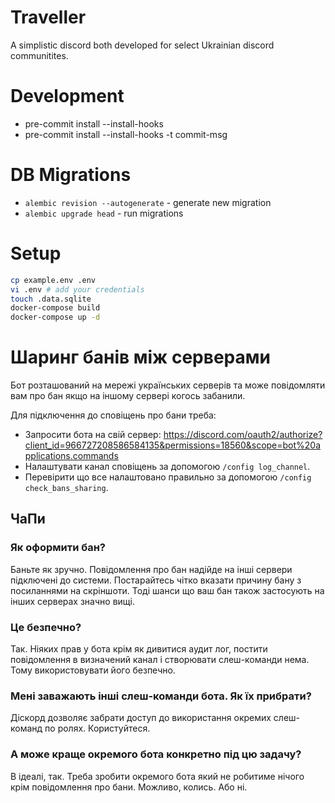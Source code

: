 # Traveller

A simplistic discord both developed for select Ukrainian discord communitites.

# Development

- pre-commit install --install-hooks
- pre-commit install --install-hooks -t commit-msg

# DB Migrations

- `alembic revision --autogenerate` - generate new migration
- `alembic upgrade head` - run migrations

# Setup

```sh
cp example.env .env
vi .env # add your credentials
touch .data.sqlite
docker-compose build
docker-compose up -d
```

# Шаринг банів між серверами

Бот розташований на мережі українських серверів та може повідомляти вам про бан якщо на іншому сервері когось забанили.

Для підключення до сповіщень про бани треба:

- Запросити бота на свій сервер: https://discord.com/oauth2/authorize?client_id=966727208586584135&permissions=18560&scope=bot%20applications.commands
- Налаштувати канал сповіщень за допомогою `/config log_channel`.
- Перевірити що все налаштовано правильно за допомогою `/config check_bans_sharing`.

## ЧаПи

### Як оформити бан?

Баньте як зручно. Повідомлення про бан надійде на інші сервери підключені до системи. Постарайтесь чітко вказати причину бану з посиланнями на скріншоти. Тоді шанси що ваш бан також застосують на інших серверах значно вищі.

### Це безпечно?

Так. Ніяких прав у бота крім як дивитися аудит лог, постити повідомлення в визначений канал і створювати слеш-команди нема. Тому використовувати його безпечно.

### Мені заважають інші слеш-команди бота. Як їх прибрати?

Діскорд дозволяє забрати доступ до використання окремих слеш-команд по ролях. Користуйтеся.

### А може краще окремого бота конкретно під цю задачу?

В ідеалі, так. Треба зробити окремого бота який не робитиме нічого крім повідомлення про бани. Можливо, колись. Або ні.
